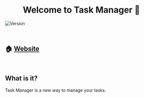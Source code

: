 <h1 align="center">Welcome to Task Manager 👋</h1>
<p>
  <img alt="Version" src="https://img.shields.io/badge/version-1.0.0-blue.svg?cacheSeconds=2592000"/>
</p>

<br>

## 🏠 [Website](https://dylanplayer-task-manager.herokuapp.com/)

<br>

## What is it?
Task Manager is a new way to manage your tasks.
